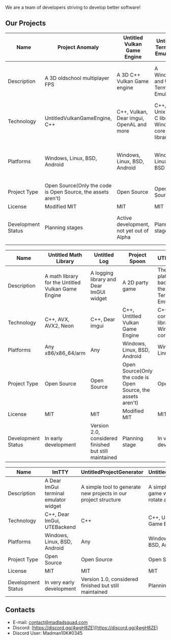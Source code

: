 We are a team of developers striving to develop better software!
## Our Projects

Name | **Project Anomaly** | **Untitled Vulkan Game Engine** | **Untitled Terminal Emulator** | **Untitled Discord Bot** |
-----|---------------------|------------------------------|------------------------------|------------------------|
Description | A 3D oldschool multiplayer FPS  | A 3D C++ Vulkan Game engine | A Windows and Unix Terminal Emulator | A general purpose self-sustaining discord bot |
Technology | UntitledVulkanGameEngine, C++ | C++, Vulkan, Dear imgui, OpenAL and more | C++, Unix core C library, Windows core library | Golang, Discordgo |
Platforms | Windows, Linux, BSD, Android | Windows, Linux, BSD, Android | Windows, Linux, BSD | Windows, Linux, BSD, Android, Chrome OS |
Project Type | Open Source(Only the code is Open Source, the assets aren't) | Open Source | Open Source | Open Source |
License | Modified MIT | MIT | MIT | MIT
Development Status | Planning stages | Active development, not yet out of Alpha | Planning stage | Version 1.0, finished but still maintained |

Name | **Untitled Math Library** | **Untitled Log** | **Project Spoon** | **UTEBackend** |
-----|---------------------|------------------------------|------------------------------|------------------------|
Description | A math library for the Untitled Vulkan Game Engine | A logging library and Dear ImGUI widget | A 2D party game | The cross-platform backend for the Untitled Terminal Emulator
Technology | C++, AVX, AVX2, Neon | C++, Dear imgui | C++, Untitled Vulkan Game Engine | C++, Unix core C libraries, Windows core libraries |
Platforms | Any x86/x86_64/arm | Any | Windows, Linux, BSD, Android | Windows, Linux, BSD |
Project Type | Open Source | Open Source | Open Source(Only the code is Open Source, the assets aren't) | Open Source |
License | MIT | MIT | Modified MIT | MIT |
Development Status | In early development | Version 2.0, considered finished but still maintained | Planning stage | In very early development |

Name | **ImTTY** | **UntitledProjectGenerator** | **UntitledCubeRotator** | **UntitledType** |
-----|---------------------|------------------------------|------------------------------|------------------------|
Description | A Dear ImGui terminal emulator widget | A simple tool to generate new projects in our project structure | A simple 3D idle game where you rotate a cube | A collection of typing games bundled into one package
Technology | C++, Dear ImGui, UTEBackend | C++ | C++, Untitled Vulkan Game Engine | C++, UntitledVulkanGameEngine, WASM |
Platforms | Windows, Linux, BSD, Android | Any | Windows, Linux, BSD, Android | Windows, Linux, BSD, Web |
Project Type | Open Source | Open Source | Open Source | Open Source |
License | MIT | MIT | MIT | MIT |
Development Status | In very early development | Version 1.0, considered finished but still maintained | Planning stage | Planning stage |

## Contacts
- E-mail: contact@madladsquad.com
- Discord: [https://discord.gg/4wgH8ZE](https://discord.gg/4wgH8ZE)
- Discord User: Madman10K#0345
